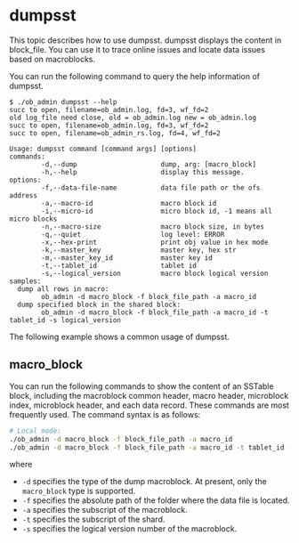 # dumpsst

This topic describes how to use dumpsst. dumpsst displays the content in block_file. You can use it to trace online issues and locate data issues based on macroblocks.

You can run the following command to query the help information of dumpsst.

```shell
$ ./ob_admin dumpsst --help
succ to open, filename=ob_admin.log, fd=3, wf_fd=2
old log_file need close, old = ob_admin.log new = ob_admin.log
succ to open, filename=ob_admin.log, fd=3, wf_fd=2
succ to open, filename=ob_admin_rs.log, fd=4, wf_fd=2

Usage: dumpsst command [command args] [options]
commands:
        -d,--dump                     dump, arg: [macro_block]
        -h,--help                     display this message.
options:
        -f,--data-file-name           data file path or the ofs address
        -a,--macro-id                 macro block id
        -i,--micro-id                 micro block id, -1 means all micro blocks
        -n,--macro-size               macro block size, in bytes
        -q,--quiet                    log level: ERROR
        -x,--hex-print                print obj value in hex mode
        -k,--master_key               master key, hex str
        -m,--master_key_id            master key id
        -t,--tablet_id                tablet id
        -s,--logical_version          macro block logical version
samples:
  dump all rows in macro:
        ob_admin -d macro_block -f block_file_path -a macro_id
  dump specified block in the shared block:
        ob_admin -d macro_block -f block_file_path -a macro_id -t tablet_id -s logical_version
```

The following example shows a common usage of dumpsst.

## macro_block

You can run the following commands to show the content of an SSTable block, including the macroblock common header, macro header, microblock index, microblock header, and each data record. These commands are most frequently used. The command syntax is as follows:

```bash
# Local mode:
./ob_admin -d macro_block -f block_file_path -a macro_id
./ob_admin -d macro_block -f block_file_path -a macro_id -t tablet_id -s logical_version
```

where


* `-d` specifies the type of the dump macroblock. At present, only the `macro_block` type is supported.
* `-f` specifies the absolute path of the folder where the data file is located.
* `-a` specifies the subscript of the macroblock.
* `-t` specifies the subscript of the shard.
* `-s` specifies the logical version number of the macroblock.
